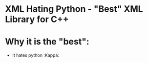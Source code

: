 # XML Hating Python - "Best" XML Library for C++

# Why it is the "best": 
 - It hates python :Kappa:
